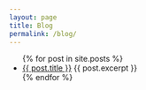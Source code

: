 ```yaml
---
layout: page
title: Blog
permalink: /blog/
---
```

<ul>
  {% for post in site.posts %}
    <li>
      <a href="{{ post.url | prepend: site.baseurl }}">{{ post.title }}</a>
      {{ post.excerpt }}
    </li>
  {% endfor %}
</ul>